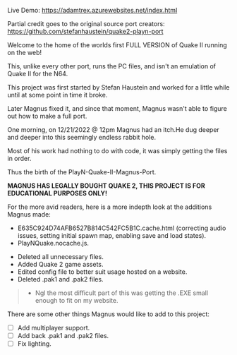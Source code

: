 Live Demo: https://adamtrex.azurewebsites.net/index.html

Partial credit goes to the original source port creators: https://github.com/stefanhaustein/quake2-playn-port

Welcome to the home of the worlds first FULL VERSION of Quake II running on the web!

This, unlike every other port, runs the PC files, and isn't an emulation of Quake II for the N64.

This project was first started by Stefan Haustein and worked for a little while until at some point in time it broke.

Later Magnus fixed it, and since that moment, Magnus wasn't able to figure out how to make a full port.

One morning, on 12/21/2022 @ 12pm Magnus had an itch.He dug deeper and deeper into this seemingly endless rabbit hole.

Most of his work had nothing to do with code, it was simply getting the files in order.

Thus the birth of the PlayN-Quake-II-Magnus-Port.

**MAGNUS HAS LEGALLY BOUGHT QUAKE 2, THIS PROJECT IS FOR EDUCATIONAL PURPOSES ONLY!**

For the more avid readers, here is a more indepth look at the additions Magnus made:

> [^1]: The original source code was added to the project.

> [^2]: Magnus created download.js.

> [^3]: Magnus created PlayNQuake folder adding the following:
- E635C924D74AFB6527B814C542FC5B1C.cache.html (correcting audio issues, setting initial spawn map, enabling save and load states).
- PlayNQuake.nocache.js.

> [^4]: Magnus edited original HTML file.

> [^5]: Magnus has done the following with the Quake2.EXE file:
- Deleted all unnecessary files.
- Added Quake 2 game assets.
- Edited config file to better suit usage hosted on a website.
- Deleted .pak1 and .pak2 files.
> - Ngl the most difficult part of this was getting the .EXE small enough to fit on my website.

There are some other things Magnus would like to add to this project:

- [ ] Add multiplayer support.
- [ ] Add back .pak1 and .pak2 files.
- [ ] Fix lighting.